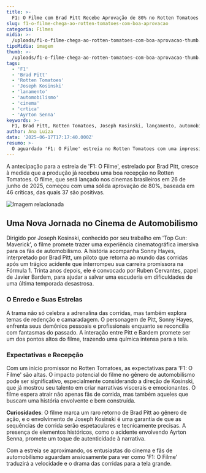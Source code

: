 ```yaml
---
title: >-
  F1: O Filme com Brad Pitt Recebe Aprovação de 80% no Rotten Tomatoes
slug: f1-o-filme-chega-ao-rotten-tomatoes-com-boa-aprovacao
categoria: Filmes
midia: >-
  /uploads/f1-o-filme-chega-ao-rotten-tomatoes-com-boa-aprovacao-thumb.webp
tipoMidia: imagem
thumb: >-
  /uploads/f1-o-filme-chega-ao-rotten-tomatoes-com-boa-aprovacao-thumb.webp
tags:
  - 'F1'
  - 'Brad Pitt'
  - 'Rotten Tomatoes'
  - 'Joseph Kosinski'
  - 'lanamento'
  - 'automobilismo'
  - 'cinema'
  - 'crtica'
  - 'Ayrton Senna'
keywords: >-
  F1, Brad Pitt, Rotten Tomatoes, Joseph Kosinski, lançamento, automobilismo, cinema, crítica, Ayrton Senna
author: Ana Luiza
data: '2025-06-17T17:17:40.000Z'
resumo: >-
  O aguardado 'F1: O Filme' estreia no Rotten Tomatoes com uma impressionante aprovação de 80%, antes de sua chegada aos cinemas brasileiros no fim do mês.
---
```


A antecipação para a estreia de 'F1: O Filme', estrelado por Brad Pitt, cresce à medida que a produção já recebeu uma boa recepção no Rotten Tomatoes. O filme, que será lançado nos cinemas brasileiros em 26 de junho de 2025, começou com uma sólida aprovação de 80%, baseada em 46 críticas, das quais 37 são positivas.

![Imagem relacionada](/uploads/f1-o-filme-chega-ao-rotten-tomatoes-com-boa-aprovacao-0.png)

## Uma Nova Jornada no Cinema de Automobilismo

Dirigido por Joseph Kosinski, conhecido por seu trabalho em 'Top Gun: Maverick', o filme promete trazer uma experiência cinematográfica imersiva para os fãs de automobilismo. A história acompanha Sonny Hayes, interpretado por Brad Pitt, um piloto que retorna ao mundo das corridas após um trágico acidente que interrompeu sua carreira promissora na Fórmula 1. Trinta anos depois, ele é convocado por Ruben Cervantes, papel de Javier Bardem, para ajudar a salvar uma escuderia em dificuldades de uma última temporada desastrosa.

### O Enredo e Suas Estrelas

A trama não só celebra a adrenalina das corridas, mas também explora temas de redenção e camaradagem. O personagem de Pitt, Sonny Hayes, enfrenta seus demônios pessoais e profissionais enquanto se reconcilia com fantasmas do passado. A interação entre Pitt e Bardem promete ser um dos pontos altos do filme, trazendo uma química intensa para a tela.

### Expectativas e Recepção

Com um início promissor no Rotten Tomatoes, as expectativas para 'F1: O Filme' são altas. O impacto potencial do filme no gênero de automobilismo pode ser significativo, especialmente considerando a direção de Kosinski, que já mostrou seu talento em criar narrativas viscerais e emocionantes. O filme espera atrair não apenas fãs de corrida, mas também aqueles que buscam uma história envolvente e bem construída.

**Curiosidades**: O filme marca um raro retorno de Brad Pitt ao gênero de ação, e o envolvimento de Joseph Kosinski é uma garantia de que as sequências de corrida serão espetaculares e tecnicamente precisas. A presença de elementos históricos, como o acidente envolvendo Ayrton Senna, promete um toque de autenticidade à narrativa.

Com a estreia se aproximando, os entusiastas do cinema e fãs de automobilismo aguardam ansiosamente para ver como 'F1: O Filme' traduzirá a velocidade e o drama das corridas para a tela grande.